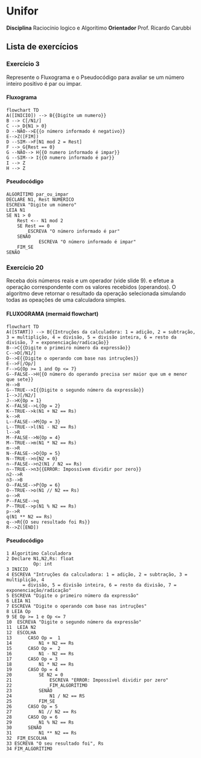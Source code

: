# Unifor
**Disciplina** Raciocínio logico e Algorítimo
**Orientador** Prof. Ricardo Carubbi 

## Lista de exercícios
### Exercício 3
Represente o Fluxograma e o Pseudocódigo para avaliar se um número inteiro positivo é par ou impar.
#### Fluxograma
```mermaid
flowchart TD
A([INICIO]) --> B{{Digíte um numero}}
B --> C[/N1/]
C --> D{N1 > 0}
D --NÃO-->E{{o número informado é negativo}}
E-->Z([FIM])
D --SIM-->F[N1 mod 2 = Rest]
F --> G{Rest == 0}
G --NÃO--> H{{O numero informado é impar}}
G --SIM--> I{{O numero informado é par}}
I --> Z
H --> Z

```
#### Pseudocódigo
```
ALGORÍTIMO par_ou_impar
DECLARE N1, Rest NUMÉRICO
ESCREVA "Digite um número"
LEIA N1
SE N1 > 0
	Rest <-- N1 mod 2
	SE Rest == 0
		ESCREVA "O número informado é par"
	SENÃO 
        	ESCREVA "O número informado é impar"
	FIM_SE
SENÃO 
```

### Exercício 20
Receba dois números reais e um operador (vide slide 9). e efetue a operação
correspondente com os valores recebidos (operandos). O algoritmo deve retornar o
resultado da operação selecionada simulando todas as opeações de uma calculadora
simples.
#### FLUXOGRAMA (mermaid flowchart)
```mermaid
flowchart TD
A([START]) --> B{{Intruções da calculadora: 1 = adição, 2 = subtração, 3 = multiplição, 4 = divisão, 5 = divisão inteira, 6 = resto da divisão, 7 = exponenciação/radicação}}
B-->C{{Digite o primeiro número da expressão}}
C-->D[/N1/]
D-->E{{Digite o operando com base nas intruções}}
E-->F[/Op/]
F-->G{Op >= 1 and Op <= 7}
G--FALSE-->H{{O número do operando precisa ser maior que um e menor que sete}}
H-->B
G--TRUE-->I{{Digite o segundo número da expressão}}
I-->J[/N2/]
J-->K{Op = 1}
K--FALSE-->L{Op = 2}
K--TRUE-->k(N1 + N2 == Rs)
k-->R
L--FALSE-->M{Op = 3}
L--TRUE-->l(N1 - N2 == Rs)
l-->R
M--FALSE-->N{Op = 4}
M--TRUE-->m(N1 * N2 == Rs)
m-->R
N--FALSE-->O{Op = 5}
N--TRUE-->n{N2 = 0}
n--FALSE-->n2(N1 / N2 == Rs)
n--TRUE-->n3{{ERROR: Impossívem dividir por zero}}
n2-->R
n3-->B
O--FALSE-->P{Op = 6}
O--TRUE-->o(N1 // N2 == Rs)
o-->R
P--FALSE-->q
P--TRUE-->p(N1 % N2 == Rs)
p-->R
q(N1 ** N2 == Rs)
q-->R{{O seu resultado foi Rs}}
R-->Z([END])
```
#### Pseudocódigo
```
1 Algoritimo Calculadora
2 Declare N1,N2,Rs: float
          Op: int
3 INICIO
4 ESCREVA "Intruções da calculadora: 1 = adição, 2 = subtração, 3 = multiplição, 4              
	  = divisão, 5 = divisão inteira, 6 = resto da divisão, 7 = exponenciação/radicação" 
5 ESCREVA "Digite o primeiro número da expressão"
6 LEIA N1
7 ESCREVA "Digite o operando com base nas intruções"
8 LEIA Op
9 SE Op >= 1 e Op <= 7
10	ESCREVA "Digite o segundo número da expressão"
11	LEIA N2
12	ESCOLHA
13		CASO Op =  1
14			N1 + N2 == Rs
15		CASO Op =  2
16			N1 - N2 == Rs
17		CASO Op = 3
18			N1 * N2 == Rs
19		CASO Op = 4
20			SE N2 = 0
21				ESCREVA "ERROR: Impossível dividir por zero"
22				FIM_ALGORÍTIMO
23			SENÃO
24				N1 / N2 == RS
25			FIM_SE   
26		CASO Op = 5
27			N1 // N2 == Rs
28		CASO Op = 6
29			N1 % N2 == Rs
30		SENÃO
31 			N1 ** N2 == Rs  
32	FIM_ESCOLHA 
33 ESCREVA "O seu resultado foi", Rs    
34 FIM_ALGORÍTIMO
```
